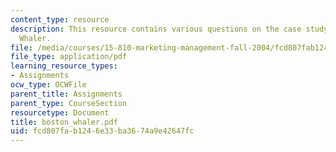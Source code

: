 ```yaml
---
content_type: resource
description: This resource contains various questions on the case study on Boston
  Whaler.
file: /media/courses/15-810-marketing-management-fall-2004/fcd807fab1246e33ba3674a9e42647fc_boston_whaler.pdf
file_type: application/pdf
learning_resource_types:
- Assignments
ocw_type: OCWFile
parent_title: Assignments
parent_type: CourseSection
resourcetype: Document
title: boston_whaler.pdf
uid: fcd807fa-b124-6e33-ba36-74a9e42647fc
---
```

